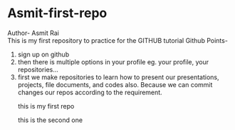 # Asmit-first-repo
Author- Asmit Rai
<br>
This is my first repository to practice for the GITHUB tutorial
Github Points- 
1. sign up on github
2. then there is multiple options in your profile eg. your profile, your repositories...
3. first we make repositories to learn how to present our presentations, projects, file documents, and codes also. Because we can commit changes our repos according to the requirement. 
<ol>
<p>this is my first repo  </p>
  <p> this is the second one </p>
</ol>
